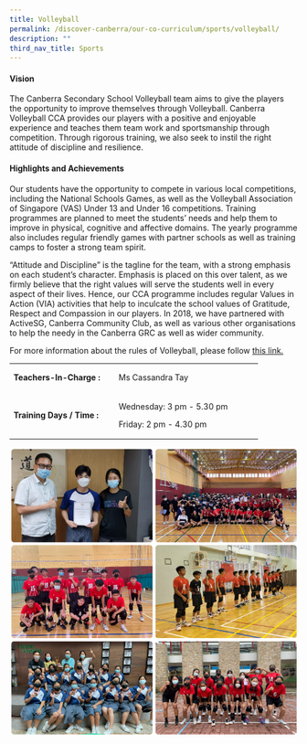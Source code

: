 ```yaml
---
title: Volleyball
permalink: /discover-canberra/our-co-curriculum/sports/volleyball/
description: ""
third_nav_title: Sports
---
```

<h4><strong>Vision</strong></h4>
<p>The Canberra Secondary School Volleyball team aims to give the players the opportunity to improve themselves through Volleyball. Canberra Volleyball CCA provides our players with a positive and enjoyable experience and teaches them team work and sportsmanship through competition. Through rigorous training, we also seek to instil the right attitude of discipline and resilience.</p>
<h4><strong>Highlights and Achievements</strong></h4>
<p>Our students have the opportunity to compete in various local competitions, including the National Schools Games, as well as the Volleyball Association of Singapore (VAS) Under 13 and Under 16 competitions. Training programmes are planned to meet the students&rsquo; needs and help them to improve in physical, cognitive and affective domains. The yearly programme also includes regular friendly games with partner schools as well as training camps to foster a strong team spirit.</p>
<p>&ldquo;Attitude and Discipline&rdquo; is the tagline for the team, with a strong emphasis on each student&rsquo;s character. Emphasis is placed on this over talent, as we firmly believe that the right values will serve the students well in every aspect of their lives. Hence, our CCA programme includes regular Values in Action (VIA) activities that help to inculcate the school values of Gratitude, Respect and Compassion in our players. In 2018, we have partnered with ActiveSG, Canberra Community Club, as well as various other organisations to help the needy in the Canberra GRC as well as wider community.</p>
<p>For more information about the rules of Volleyball, please follow <a href="https://www.fivb.com/-/media/2022/coorporate/volleyball/rules%202021-2024/fivb-volleyball_rules_2021_2024.pdf?la=en&hash=436AA7E84054DCEF348817B820979949">this link.</a></p>
<table border="0" cellpadding="10">
<tbody>
<tr>
<td width="170">
<p><strong>Teachers-In-Charge :</strong></p>
</td>
<td width="237">
<p>Ms Cassandra Tay</p>
</td>
</tr>
<tr>
<td>
<p><strong>Training Days / Time :</strong></p>
</td>
<td>
<p>Wednesday: 3 pm - 5.30 pm</p>
<p>Friday: 2 pm - 4.30 pm</p>

</td>
</tr>
</tbody>
</table>

![](/images/volleyball.png)